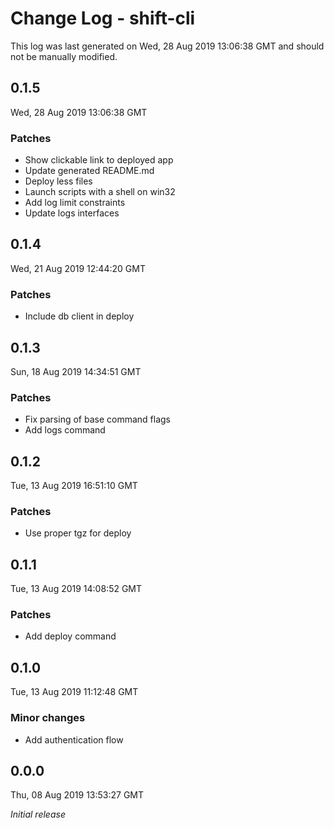 # Change Log - shift-cli

This log was last generated on Wed, 28 Aug 2019 13:06:38 GMT and should not be manually modified.

## 0.1.5
Wed, 28 Aug 2019 13:06:38 GMT

### Patches

- Show clickable link to deployed app
- Update generated README.md
- Deploy less files
- Launch scripts with a shell on win32
- Add log limit constraints
- Update logs interfaces

## 0.1.4
Wed, 21 Aug 2019 12:44:20 GMT

### Patches

- Include db client in deploy

## 0.1.3
Sun, 18 Aug 2019 14:34:51 GMT

### Patches

- Fix parsing of base command flags
- Add logs command

## 0.1.2
Tue, 13 Aug 2019 16:51:10 GMT

### Patches

- Use proper tgz for deploy

## 0.1.1
Tue, 13 Aug 2019 14:08:52 GMT

### Patches

- Add deploy command

## 0.1.0
Tue, 13 Aug 2019 11:12:48 GMT

### Minor changes

- Add authentication flow

## 0.0.0
Thu, 08 Aug 2019 13:53:27 GMT

*Initial release*

